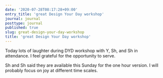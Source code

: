 ```yaml
---
date: '2020-07-28T08:17:28+09:00'
entry_title: 'great Design Your Day workshop'
journal: journal
posttype: journal
published: true
slug: great-design-your-day-workshop
title: 'great Design Your Day workshop'
---
```


Today lots of laughter during DYD workshop with Y, Sh, and Sh in attendance.  I feel grateful for the opportunity to serve.

Sh and Sh said they are available this Sunday for the one hour version.  I will probably focus on joy at different time scales.
